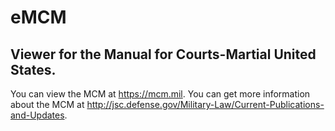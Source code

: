 # eMCM
## Viewer for the Manual for Courts-Martial United States.

You can view the MCM at https://mcm.mil. You can get more information about the MCM at http://jsc.defense.gov/Military-Law/Current-Publications-and-Updates.
